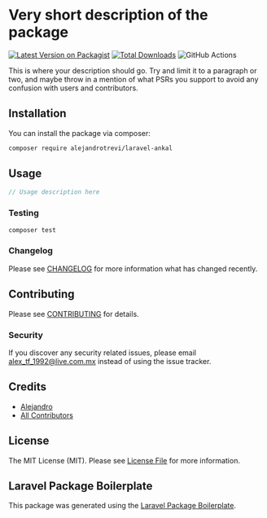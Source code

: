 # Very short description of the package

[![Latest Version on Packagist](https://img.shields.io/packagist/v/alejandrotrevi/laravel-ankal.svg?style=flat-square)](https://packagist.org/packages/alejandrotrevi/laravel-ankal)
[![Total Downloads](https://img.shields.io/packagist/dt/alejandrotrevi/laravel-ankal.svg?style=flat-square)](https://packagist.org/packages/alejandrotrevi/laravel-ankal)
![GitHub Actions](https://github.com/alejandrotrevi/laravel-ankal/actions/workflows/main.yml/badge.svg)

This is where your description should go. Try and limit it to a paragraph or two, and maybe throw in a mention of what PSRs you support to avoid any confusion with users and contributors.

## Installation

You can install the package via composer:

```bash
composer require alejandrotrevi/laravel-ankal
```

## Usage

```php
// Usage description here
```

### Testing

```bash
composer test
```

### Changelog

Please see [CHANGELOG](CHANGELOG.md) for more information what has changed recently.

## Contributing

Please see [CONTRIBUTING](CONTRIBUTING.md) for details.

### Security

If you discover any security related issues, please email alex_tf_1992@live.com.mx instead of using the issue tracker.

## Credits

-   [Alejandro](https://github.com/alejandrotrevi)
-   [All Contributors](../../contributors)

## License

The MIT License (MIT). Please see [License File](LICENSE.md) for more information.

## Laravel Package Boilerplate

This package was generated using the [Laravel Package Boilerplate](https://laravelpackageboilerplate.com).
